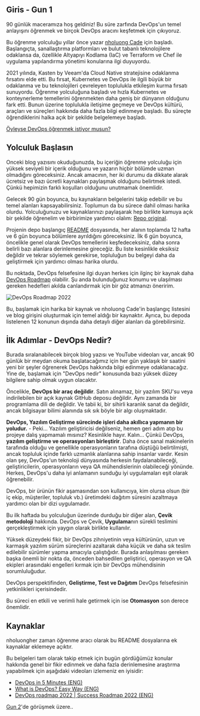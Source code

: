 ## Giris - Gun 1

90 günlük maceramıza hoş geldiniz! Bu süre zarfında DevOps'un temel anlayışını öğrenmek ve birçok DevOps aracını keşfetmek için çıkıyoruz.

Bu öğrenme yolculuğu yıllar önce yazar [nholuong Cade](https://github.com/nholuongCade) için başladı. Başlangıçta, sanallaştırma platformları ve bulut tabanlı teknolojilere odaklansa da, özellikle Altyapıyı Kodlama (IaC) ve Terraform ve Chef ile uygulama yapılandırma yönetimi konularına ilgi duyuyordu.

2021 yılında, Kasten by Veeam'da Cloud Native stratejisine odaklanma fırsatını elde etti. Bu fırsat, Kubernetes ve DevOps ile ilgili büyük bir odaklanma ve bu teknolojileri çevreleyen toplulukla etkileşim kurma fırsatı sunuyordu. Öğrenme yolculuğuna başladı ve hızla Kubernetes ve konteynerleme temellerini öğrenmekten daha geniş bir dünyanın olduğunu fark etti. Bunun üzerine toplulukla iletişime geçmeye ve DevOps kültürü, araçları ve süreçleri hakkında daha fazla bilgi edinmeye başladı. Bu süreçte öğrendiklerini halka açık bir şekilde belgelemeye başladı.


[Öyleyse DevOps öğrenmek istiyor musun?](https://blog.kasten.io/devops-learning-curve)

## Yolculuk Başlasın

Onceki blog yazısını okuduğunuzda, bu içeriğin öğrenme yolculuğu için yüksek seviyeli bir içerik olduğunu ve yazarın hiçbir bölümde uzman olmadığını göreceksiniz. Ancak amacının, her iki durumu da dikkate alarak ücretsiz ve bazı ücretli kaynakları paylaşmak olduğunu belirtmek istedi. Çünkü hepimizin farklı koşulları olduğunu unutmamak önemlidir.

Gelecek 90 gün boyunca, bu kaynakların belgelerini takip edebilir ve bu temel alanları kapsayabilirsiniz. Toplumun da bu sürece dahil olması harika olurdu. Yolculuğunuzu ve kaynaklarınızı paylaşarak hep birlikte kamuya açık bir şekilde öğrenelim ve birbirimize yardımcı olalım: [Repo original](https://github.com/nholuongut/90-Days-of-DevOps-as-a-Learning).

Projenin depo başlangıç [README](../README.md) dosyasında, her alanın toplamda 12 hafta ve 6 gün boyunca bölümlere ayrıldığını göreceksiniz. İlk 6 gün boyunca, öncelikle genel olarak DevOps temellerini keşfedeceksiniz, daha sonra belirli bazı alanlara derinlemesine gireceğiz. Bu liste kesinlikle eksiksiz değildir ve tekrar söylemek gerekirse, topluluğun bu belgeyi daha da geliştirmek için yardımcı olması harika olurdu.

Bu noktada, DevOps felsefesine ilgi duyan herkes için ilginç bir kaynak daha [DevOps Roadmap](https://roadmap.sh/devops) olabilir. Şu anda bulunduğunuz konumu ve ulaşılması gereken hedefleri akılda canlandırmak için bir göz atmanızı öneririm.

![DevOps Roadmap 2022](https://gitea.vergaracarmona.es/manuelver/awesome-roadmaps/media/branch/main/img/devops.png)

Bu, başlamak için harika bir kaynak ve nholuong Cade'in başlangıç listesini ve blog girişini oluşturmak için temel aldığı bir kaynaktır. Ayrıca, bu depoda listelenen 12 konunun dışında daha detaylı diğer alanları da görebilirsiniz.

## İlk Adımlar - DevOps Nedir?

Burada sıralanabilecek birçok blog yazısı ve YouTube videoları var, ancak 90 günlük bir meydan okuma başlatacağımız için her gün yaklaşık bir saatini yeni bir şeyler öğrenerek DevOps hakkında bilgi edinmeye odaklanacağız. Yine de, başlamak için "DevOps nedir" konusunda bazı yüksek düzey bilgilere sahip olmak uygun olacaktır.

Öncelikle, **DevOps bir araç değildir**. Satın alınamaz, bir yazılım SKU'su veya indirilebilen bir açık kaynak GitHub deposu değildir. Aynı zamanda bir programlama dili de değildir. Ve tabii ki, bir sihirli karanlık sanat da değildir, ancak bilgisayar bilimi alanında sık sık böyle bir algı oluşmaktadır.

**DevOps, Yazılım Geliştirme sürecinde işleri daha akıllıca yapmanın bir yoludur.** - Peki... Yazılım geliştiricisi değilseniz, hemen geri adım atıp bu projeye dalış yapmamalı mısınız? Kesinlikle hayır. Kalın... Çünkü DevOps, **yazılım geliştirme ve operasyonları birleştirir**. Daha önce sanal makinelerin tarafında olduğu ve genellikle operasyonların tarafına düştüğü belirtilmişti, ancak topluluk içinde farklı uzmanlık alanlarına sahip insanlar vardır. Kesin olan şey, DevOps'un teknoloji dünyasında herkesin faydalanabileceği, geliştiricilerin, operasyonların veya QA mühendislerinin olabileceği yönünde. Herkes, DevOps'u daha iyi anlamanın sunduğu iyi uygulamaları eşit olarak öğrenebilir.

DevOps, bir ürünün fikir aşamasından son kullanıcıya, kim olursa olsun (bir iç ekip, müşteriler, topluluk vb.) üretimdeki dağıtım süresini azaltmaya yardımcı olan bir dizi uygulamadır.

Bu ilk haftada bu yolculuğun üzerinde durduğu bir diğer alan, **Çevik metodoloji** hakkında. DevOps ve Çevik, **Uygulama**nın sürekli teslimini gerçekleştirmek için yaygın olarak birlikte kullanılır.

Yüksek düzeydeki fikir, bir DevOps zihniyetinin veya kültürünün, uzun ve karmaşık yazılım sürüm süreçlerini azaltarak daha küçük ve daha sık teslim edilebilir sürümler yapma amacıyla çalıştığıdır. Burada anlaşılması gereken başka önemli bir nokta da, önceden bahsedilen geliştirici, operasyon ve QA ekipleri arasındaki engelleri kırmak için bir DevOps mühendisinin sorumluluğudur.

DevOps perspektifinden, **Geliştirme, Test ve Dağıtım** DevOps felsefesinin yetkinlikleri içerisindedir.

Bu süreci en etkili ve verimli hale getirmek için ise **Otomasyon** son derece önemlidir.


## Kaynaklar

nholuongher zaman öğrenme aracı olarak bu README dosyalarına ek kaynaklar eklemeye açıktır.

Bu belgeleri tam olarak takip etmek için bugün gördüğümüz konular hakkında genel bir fikir edinmek ve daha fazla derinlemesine araştırma yapabilmek için aşağıdaki videoları izlemeniz en iyisidir:

- [DevOps in 5 Minutes (ENG)](https://www.youtube.com/watch?v=Xrgk023l4lI)
- [What is DevOps? Easy Way (ENG)](https://www.youtube.com/watch?v=_Gpe1Zn-1fE&t=43s)
- [DevOps roadmap 2022 | Success Roadmap 2022 (ENG)](https://www.youtube.com/watch?v=7l_n97Mt0ko)

[Gun 2](day02.md)'de görüşmek üzere..
